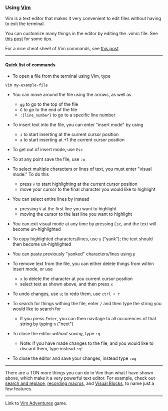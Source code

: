 ### Using [Vim](https://www.vim.org/)

Vim is a text editor that makes it very convenient to edit files without having to exit the terminal. 

You can customize many things in the editor by editing the .vimrc file. See [this post](https://dougblack.io/words/a-good-vimrc.html) for some tips.

For a nice cheat sheet of Vim commands, see [this post](https://devhints.io/vim).

---

#### Quick list of commands

* To open a file from the terminal using Vim, type 

```
vim my-example-file
```

* You can move around the file using the arrows, as well as

    * `gg` to go to the top of the file
    * `G` to go to the end of the file
    * `:{line_number}` to go to a specific line number

* To insert text into the file, you can enter "insert mode" by using
    * `i` to start inserting at the current cursor position
    * `a` to start inserting at +1 the current cursor position
    
* To get out of insert mode, use `Esc`

* To at any point save the file, use `:w`

* To select multiple characters or lines of text, you must enter "visual mode." To do this
    * press `v` to start highlighting at the current cursor position
    * move your cursor to the final character you would like to highlight

* You can select entire lines by instead
    * pressing `V` at the first line you want to highlight
    * moving the cursor to the last line you want to highlight

* You can exit visual mode at any time by pressing `Esc`, and the text will become un-highlighted

* To copy highlighted characters/lines, use `y` ("yank"); the text should then become un-highlighted

* You can paste previously "yanked" characters/lines using `p`

* To remove text from the file, you can either delete things from within insert mode, or use
    * `x` to delete the character at you current cursor position
    * select text as shown above, and then press `x`

* To undo changes, use `u`; to redo them, use `ctrl + r`

* To search for things withing the file, enter `/` and then type the string you would like to search for
    * If you press `Enter`, you can then navitage to all occurences of that string by typing `n` ("next")

* To close the editor *without saving*, type `:q`
    * Note: if you have made changes to the file, and you would like to discard them, type instead `:q!`
    
* To close the editor and save your changes, instead type `:wq`

---

There are a TON more things you can do in Vim than what I have shown above, which make it a very powerful text editor. For example, check out [search and replace](https://vim.fandom.com/wiki/Search_and_replace), [recording macros](https://vim.fandom.com/wiki/Macros), and [Visual Blocks](https://www.youtube.com/watch?v=Ydzw70SvF-g), to name just a few features.

---

Link to [Vim Adventures](https://vim-adventures.com/) game.
